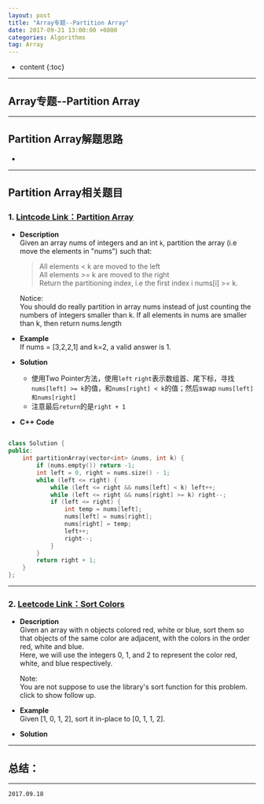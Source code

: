 ```yaml
---
layout: post
title: "Array专题--Partition Array"
date: 2017-09-21 13:00:00 +0800 
categories: Algorithms
tag: Array
---
```

* content
{:toc}

---

<!-- more -->

## Array专题--Partition Array   

---

## Partition Array解题思路              
  -   

---

## Partition Array相关题目      

### 1. [Lintcode Link：Partition Array](http://www.lintcode.com/en/problem/partition-array/)      

  + **Description**          
    Given an array nums of integers and an int `k`, partition the array (i.e move the elements in "nums") such that:  
    >All elements < k are moved to the left  
    >All elements >= k are moved to the right  
    Return the partitioning index, i.e the first index i nums[i] >= k.     

    Notice:  
    You should do really partition in array nums instead of just counting the numbers of integers smaller than k.
    If all elements in nums are smaller than k, then return nums.length 

  + **Example**           
    If nums = [3,2,2,1] and k=2, a valid answer is 1.    

  + **Solution**      
    - 使用Two Pointer方法，使用`left` `right`表示数组首、尾下标，寻找`nums[left] >= k`的值，和`nums[right] < k`的值；然后swap `nums[left]和nums[right]`  
    - 注意最后`return`的是`right + 1`

  + **C++** **Code**              

```cpp  

class Solution {
public:
    int partitionArray(vector<int> &nums, int k) {
        if (nums.empty()) return -1;
        int left = 0, right = nums.size() - 1;
        while (left <= right) {
            while (left <= right && nums[left] < k) left++;
            while (left <= right && nums[right] >= k) right--;
            if (left <= right) {
                int temp = nums[left];
                nums[left] = nums[right];
                nums[right] = temp;
                left++;
                right--;
            }
        }
        return right + 1;
    }
};

```

---

### 2. [Leetcode Link：Sort Colors](https://leetcode.com/problems/sort-colors/description/)   

  + **Description**  
    Given an array with n objects colored red, white or blue, sort them so that objects of the same color are adjacent, with the colors in the order red, white and blue.  
    Here, we will use the integers 0, 1, and 2 to represent the color red, white, and blue respectively.   

    Note:  
    You are not suppose to use the library's sort function for this problem.   
    click to show follow up.    

  + **Example**    
    Given [1, 0, 1, 2], sort it in-place to [0, 1, 1, 2].   

  + **Solution**   
    



---

<!-- TOC -->

## 总结：   


---

`2017.09.18`       
